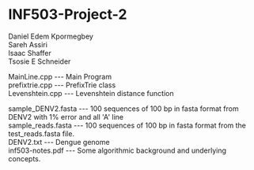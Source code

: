 # INF503-Project-2
Daniel Edem Kpormegbey  
Sareh Assiri  
Isaac Shaffer  
Tsosie E Schneider  

MainLine.cpp --- Main Program  
prefixtrie.cpp --- PrefixTrie class  
Levenshtein.cpp  --- Levenshtein distance function  

sample_DENV2.fasta --- 100 sequences of 100 bp in fasta format from DENV2 with 1% error and all 'A' line  
sample_reads.fasta --- 100 sequences of 100 bp in fasta format from the test_reads.fasta file.  
DENV2.txt --- Dengue genome  
inf503-notes.pdf --- Some algorithmic background and underlying concepts.  
